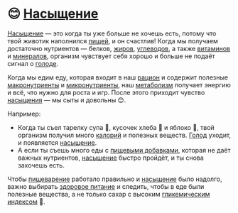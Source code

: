 # 😊 [Насыщение](/home/takoo/2025_kidbook/WORK/health/nutrition/saturation.md)

[Насыщение](/home/takoo/2025_kidbook/WORK/health/nutrition/saturation.md) — это когда ты уже больше не хочешь есть, потому что твой животик наполнился [пищей](/home/takoo/2025_kidbook/WORK/health/nutrition/food.md), и он счастлив! Когда мы получаем достаточно нутриентов — белков, [жиров](/home/takoo/2025_kidbook/WORK/health/nutrition/fats.md), [углеводов](/home/takoo/2025_kidbook/WORK/health/nutrition/carbohydrates.md), а также [витаминов](/home/takoo/2025_kidbook/WORK/health/nutrition/vitamins.md) и [минералов](/home/takoo/2025_kidbook/WORK/health/nutrition/minerals.md), организм чувствует себя хорошо и больше не подаёт сигнал о [голоде](/home/takoo/2025_kidbook/WORK/health/nutrition/hunger.md).

Когда мы едим еду, которая входит в наш [рацион](/home/takoo/2025_kidbook/WORK/health/nutrition/ration.md) и содержит полезные [макронутриенты](/home/takoo/2025_kidbook/WORK/health/nutrition/macronutrients.md) и [микронутриенты](/home/takoo/2025_kidbook/WORK/health/nutrition/micronutients.md), наш [метаболизм](/home/takoo/2025_kidbook/WORK/health/nutrition/metabolism.md) получает энергию и всё, что нужно для роста и игр. После этого приходит чувство [насыщения](/home/takoo/2025_kidbook/WORK/health/nutrition/saturation.md) — мы сыты и довольны 😊.

Например:
- Когда ты съел тарелку супа 🍲, кусочек хлеба 🍞 и яблоко 🍎, твой организм получил много [калорий](/home/takoo/2025_kidbook/WORK/health/nutrition/calories.md) и полезных веществ. [Голод](/home/takoo/2025_kidbook/WORK/health/nutrition/hunger.md) уходит, и появляется [насыщение](/home/takoo/2025_kidbook/WORK/health/nutrition/saturation.md).
- А если ты съешь много еды с [пищевыми добавками](/home/takoo/2025_kidbook/WORK/health/nutrition/food_additives.md), которая не даёт важных нутриентов, [насыщение](/home/takoo/2025_kidbook/WORK/health/nutrition/saturation.md) быстро пройдёт, и ты снова захочешь есть.

Чтобы [пищеварение](/home/takoo/2025_kidbook/WORK/health/nutrition/digestion.md) работало правильно и [насыщение](/home/takoo/2025_kidbook/WORK/health/nutrition/saturation.md) было надолго, важно выбирать [здоровое питание](/home/takoo/2025_kidbook/WORK/health/nutrition/healthy_eating.md) и следить, чтобы в еде были полезные вещества, а не только сахар с высоким [гликемическим индексом](/home/takoo/2025_kidbook/WORK/health/nutrition/glycemic_index.md) 🍬.
